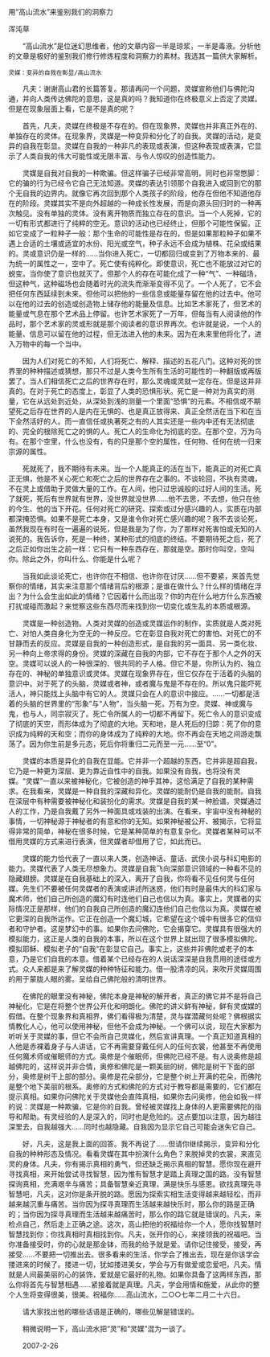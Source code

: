 用“高山流水”来鉴别我们的洞察力

浑沌草


　　“高山流水”是位迷幻思维者，他的文章内容一半是琼浆，一半是毒液。分析他的文章是极好的鉴别我们修行修炼程度和洞察力的素材。我选其一篇供大家解析。


    灵媒：变异的自我在彰显/高山流水

　　凡夫：谢谢高山君的长篇答复。那请再问一个问题，灵媒宣称他们与佛陀沟通，并向人类传达佛陀的意思，这是真的吗？我知道你在终极意义上否定了灵媒。但是在现象层面上看，它是不是真的呢？

　　首先，凡夫，灵媒在终极是不存在的。但在现象界，灵媒也并非真正外在的、单独存在的灵体。在现象界，灵媒是一种变异和分化了的自我。灵媒的活动，是变异的自我在彰显。灵媒在自我的一种非凡的表现或表演，但这种表现或表演，它显示了人类自我的伟大可能性或无限丰富、与令人惊叹的创造性能力。

　　灵媒是自我对自我的一种欺骗。但这样骗子已经非常高明，同时也非常憋脚：它的骗的行为已经令它自己无法知道。灵媒的表达引领那个自我进入或回到它的那个无自我的边界内。就像它再次回到那个人类孩子的阶段，他存在但他不知道他存在的阶段。灵媒其实不是向外超越的一种成长性发展，而是向源头回归时的一种再次触见。没有单独的灵体。没有离开物质而独立存在的意识。当一个人死掉，它的一切有形式都进行了纯粹的空无。意识的活动也已经终止，但那个可能性保留。正如它变成了一粒种子一般：那个生命的可能性是存在的，但是如果那粒种子如果不遇上合适的土壤或适宜的水份、阳光或空气，种子永远不会成为植株、花朵或结果的。灵或意识仍是一样的......当你进入死亡，一切都回归或变到了万物本来的、最为统一的属性之一，空中了。死亡使有纯粹化。即使意识，死亡也不能放过对它的蜕变。当你使了意识也就灭了。但那个人的存在可能化成了一种“气”、一种磁场，但这种气，这种磁场也会随着时光的流失而渐渐变得不见了。一个人死了，它不会把任何东西延续到未来。但他可以把他的一些信息或能量存留在他的过去中。他可以在他的过去的创造或创造物上储存他的能量及信息。比如艺术家死了，但艺术的能量或气息在那个艺术品上停留。也许艺术家死了一万年，但每当有人阅读他的作品时，那个艺术家的灵或形就是那个阅读者的意识界再次。也许就是说，一个人的能量、信息可以留在他的过程，但无法进入他的未来。因为在未来里他将化了，进入万物中的每一个当中。

　　因为人们对死亡的不知，人们将死亡、解释、描述的五花八门。这种对死的世界里的种种描述或猜想，那只不过是人类今生所有生活的可能性的一种翻版或再版罢了。当人们相信死亡之后的世界存在时，那么灵魂或灵就一定存在。但是这并非真的。在对于死亡的态度上，彰显了人类的恐惧形状。死亡是一种对为真实的测量，它在从远处到近处，从深处到浅的测量一个里面“恐惧”的元素。不相信或不期望死之后存在世界的人是内在无惧的、也是真正放得来、真正全然活在当下和在当下全然活好的人。而一直信任或执著死之有的人其实还是一些内中还有无法彻底的、完全的根除死亡之的惧的人。死亡人的生命化为彻底的空。在那个空，万为乌有。在那个空里，什么也没有，有的只是那个空的属性，任何物、任何在统一归来宗源的属性。

　　死就死了，我不期待有未来。当一个人能真正的活在当下，能真正的对死亡真正无惧，他是不关心死亡和死亡之后的世界存在之事的。不谈轮回，不执有灵魂，不在灵上或借助于灵做大量的工作。在人间，他只过忠诚般的过好人间的生活。死了就死，死后有世界就有世界，没世界就没世界……他不去思，不去想，他只在他的今生、他的当下开花。任何对死亡的研究、探索或过分感兴趣的人，实质在内部都深掩恐惧。如果不是死亡本身，又是谁令你对死亡感兴趣的呢？我不去谈论死，虽然我现在有时在一遍遍的说死，但是我是为了你，为了那样对死害怕或无知的人说死的。我告诉你，死是一种终，某种形式的彻底的终结。不要期待死之后，死了之后正如你出生之前一样：它只有一种东西存在，那就是空。那时你叫空，空叫你。除此之外，你叫什么、你能是什么呢？

　　当我如此谈论死亡，也许你在不相信、也许你在讨厌......但不要紧，来首先觉察你的情绪，其实来注意那个情绪背后的根源；是谁在做什么？什么样的情绪在浮出？为什么会生出如此的情绪？它因着什么而出现？你的内在什么地方什么东西被打扰或碰而激起？来觉察这些东西尽而来找到你一切变化或生乱的本质或根源。

　　灵媒是一种创造物。人类对灵媒的创造或灵媒运作的制作，实质就是人类对死亡、对怕人类自身化为空无的一种反应。它在彰显自我对死亡的害怕、对死亡的不甘静而去的反应。灵媒是自我的一种创造形式，是自我的另一面具、另一类化妆、另一种向上帝求得的身份。灵媒的深藏在自我的内部，它不存在于那个人之外的天空。灵媒可以说人的一种很深的、很共同的子人格。但它不是，你所认为的、独立存在的、神秘的单独意识或灵体。灵媒在现象界存在，但它仅存在于活着的头脑的意识中。对于死了的头脑，灵媒或者神，或者魔与鬼是不存在的。所以鬼只能吓死活人，神只能找上头脑中有它的人。灵媒只会在人的意识中接应。……一切都是活着的头脑的世界里的“形象”与“人物”，当头脑一死，万有为空。灵媒、神或魔与鬼，也与人，同宗寂灭了。死亡令所属人的一切都不再留下。死亡令人的意识变成了彻底的天空，而形体成为了彻底的大地。天和地，是人死后的归踪：死了你的意识成为纯粹的天和空；而你的身体成为了纯粹的大地。你不再会在天地之间游走飘荡了。因为你生前是多元态，死后你将重归二元而至一元……至“0”。

　　灵媒的本质是异化的自我在显能。它并非一个超越的东西，它并非是超自我，它乃是一种更为深层、更为靠近自性中的自我。如果没有自我，也将没有灵媒。“灵媒”一直以来被神秘化，它被创造的神乎其神，这恰满足了自我的某种需求。在我看来，灵媒是一种自我的深藏和异化。灵媒的能耐仍是自我的能耐。自我在深层中有种需要被神秘化和装扮化的需求。灵媒是自我的某一种脸谱。灵媒通过人的工作，乃是自我戴了另外一种面具或戏装的出演。在看来，宇宙中没有神秘的事情，一切神秘源于神秘者的有意和你的无知。如果神秘被公开、被揭示，它将显得非常的简单，神秘在很多时候，它是某种简单的有意复杂化。灵媒者某种可以不借用灵媒的方式来进行表演，但灵媒者却借用了它，如此而已。

　　灵媒的能力恰代表了一直以来人类，创造神话、童话、武侠小说与科幻电影的能力。灵媒代表了人类无尽想象力。灵媒是自我飞向深部意识领域的一种看不见的隐藏翅膀。灵媒是在自我基础上的深入，离开了自我，你将看不见任何灵与任何媒。先生们不要被任何灵媒者的表演或讲述所迷惑，他们有时是最伟大的科幻家与魔术师，他们自己所创造的魔幻有时连他们自己也信以为真。事实上，灵媒者的实际情况正是那样，他们的自我自己所创造的魔幻连他们自己也信以为真。灵媒在被它更深的自我所运作。它正在创造一个魔幻城，它希望在这个城中有很多它的信仰者和守护者。这是梦幻中的事。如果你去问佛陀，它会揭穿它。灵媒具有很强大的模拟能力，这正是人类的自我的本事，所以在这个世界上就出现了很多模拟佛陀、模拟耶稣、模拟老子的“自我”在彰显它自己。事实上，这些并非佛陀或老子的本意，乃是它们自我的本意。借着某个已经存在的人说话深深是自我贯用的途径或方式。众人来都是来了解灵媒的种种特征和能力。借一股清凉的风，来吹开灵媒周围的用于蒙胧人眼的雾。呈给自己佛陀般的清明世界。

　　在佛陀的眼里没有神秘，佛陀本身是神秘的解开者，真正的佛它并不是将自己神秘化，它是在将整个世界公开化和明朗化。佛陀的讲义鲜有神秘，鲜有灵或媒的假借。在整个现象界和真相界，佛们看得极为清楚，灵与媒潜藏何处呢？佛根据实情教化人心，他可以使用神秘，但他不会成为神秘。一个佛可以说，现在大家都为听听关于灵媒的事，但它不会所自己灵媒化，然后宣讲真理。一个真正知道真相的人他是赤裸着身子与人讲话，它不再需要穿戴任何人的任何衣裳，他甚至不再使用任何魔术师或催眠师的方式。奥修是个催眠师，但佛陀已经不是。有人说奥修是超越佛陀的，这样说并非合情，奥修和佛陀是一颗美丽的树，佛陀是树干下面的部分，奥修是树干上部的部分。奥修是花朵部分，它是整个树上开满的花朵，而佛陀是整个地下美丽的根系。奥修的方式和佛陀的方式对于教导都是需要的，它们都在提示真相。如果你问佛陀关于灵媒他会直阵真相，如果你去问奥修，他会如我一样的说：灵媒是一种欺骗，它是你的自我。曾经被灵媒找上身体的人更需要佛陀的指导和帮助。有灵经验的人是深入的，同时也是危险的。这点要加以注意，因为越往深里去，自我越强大……同时也越隐藏。自我因为显示它自己可能会迷失它自己。

　　好，凡夫，这是我上面的回答。我不再说了……但请你继续揭示，变异和分化自我的种种形态及情况。看看灵媒在其中扮演什么角色？来脱掉灵的衣裳，来直见灵的身体。凡夫，你有揭示真相的勇气，但还缺乏揭示真相的智慧。愿你现在避开寻找真相，来开始尝试寻找智慧，因为惟有智慧才是踏上真理之国的路。没有智慧探询真相，充满艰辛与痛苦；具备智慧亲近真理，满是快乐与感恩。欲找真理先寻智慧吧，凡夫，这对你是条开脱的路。愿因为探索实相生活变得越来越轻松，而非越来越沉重与痛苦。当你因为探寻真理而生活越来越快乐时，那么你的路是正确的；当你因为探寻真理而生活越来越痛苦时，那么你的路它就是错误的。凡夫，来检点自己，然后走上正确之途。这次，高山把他的祝福给你一个人，愿你找智慧时智慧找到你；你找真相时真相找到你。凡夫，张开你的心，来接领我的祝福吧。当你准备接受时，你的心就是那金钵，而我的给予就是爱。请你记住接受，接受，再接受……不要把一切推出去。很多看来的生活，你学会了推出去，现在是你该学会搂进来的时候了。搂进一切，犹如搂进美女，学会与万有做爱或恋爱吧，凡夫。情就是人间最美丽的心的装饰，爱就是它最好的礼物。如果你具备了这两样东西，那么你将首先与智慧相遇……紧接着就是真理。凡夫，学会用情和施爱，从此你的整个人生将变得很美，很美。祝福你……高山流水，二○○七年二月二十六日。

　　请大家找出他的哪些话语是正确的，哪些见解是错误的。

　　稍微说明一下，高山流水把“灵”和“灵媒”混为一谈了。

　　2007-2-26



